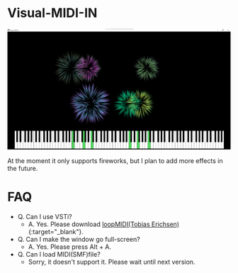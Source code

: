 # Visual-MIDI-IN
![sample](sample.png)

At the moment it only supports fireworks, but I plan to add more effects in the future.

# FAQ
* Q. Can I use VSTi?
  * A. Yes. Please download [loopMIDI(Tobias Erichsen)](https://www.tobias-erichsen.de/software/loopmidi.html){:target="_blank"}.
* Q. Can I make the window go full-screen?
  * A. Yes. Please press Alt + A.
* Q. Can I load MIDI(SMF)file?
  * Sorry, it doesn't support it. Please wait until next version.